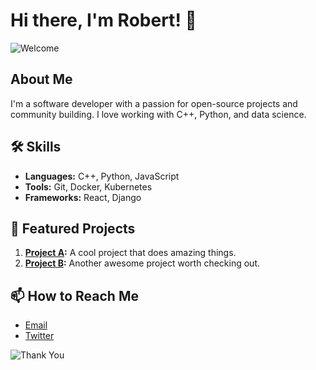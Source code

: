# Hi there, I'm Robert! 👋

![Welcome](https://media.giphy.com/media/3oEjI6SIIHBdRxXI40/giphy.gif)

## About Me
I'm a software developer with a passion for open-source projects and community building. I love working with C++, Python, and data science.

## 🛠 Skills
- **Languages:** C++, Python, JavaScript
- **Tools:** Git, Docker, Kubernetes
- **Frameworks:** React, Django

## 🌟 Featured Projects
1. **[Project A](https://github.com/yourusername/project-a):** A cool project that does amazing things.
2. **[Project B](https://github.com/yourusername/project-b):** Another awesome project worth checking out.

## 📫 How to Reach Me
- [Email](mailto:robertnesterodhiambo@gmail.com)
- [Twitter](https://x.com/RstudioStat)

![Thank You](https://media.giphy.com/media/xUPGcl3ijl0hkkq4fm/giphy.gif)

